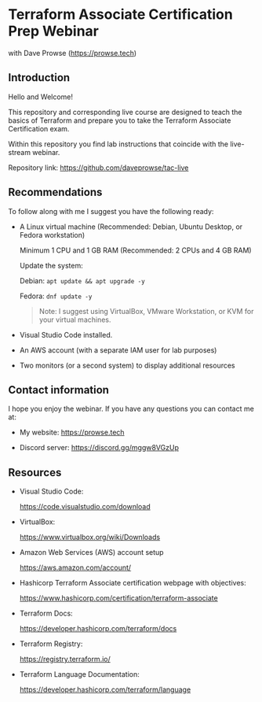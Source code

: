 # Terraform Associate Certification Prep Webinar
with Dave Prowse (https://prowse.tech)

## Introduction
Hello and Welcome!

This repository and corresponding live course are designed to teach the basics of Terraform and prepare you to take the Terraform Associate Certification exam.

Within this repository you find lab instructions that coincide with the live-stream webinar. 

Repository link: https://github.com/daveprowse/tac-live

## Recommendations
To follow along with me I suggest you have the following ready:

- A Linux virtual machine (Recommended: Debian, Ubuntu Desktop, or Fedora workstation) 

  Minimum 1 CPU and 1 GB RAM (Recommended: 2 CPUs and 4 GB RAM)

  Update the system: 

    Debian: `apt update && apt upgrade -y`

    Fedora: `dnf update -y`

  > Note: I suggest using VirtualBox, VMware Workstation, or KVM for your virtual machines. 

- Visual Studio Code installed.

- An AWS account (with a separate IAM user for lab purposes)

- Two monitors (or a second system) to display additional resources

## Contact information
I hope you enjoy the webinar. If you have any questions you can contact me at:

- My website: https://prowse.tech

- Discord server: https://discord.gg/mggw8VGzUp

## Resources
- Visual Studio Code:

  https://code.visualstudio.com/download

- VirtualBox:

  https://www.virtualbox.org/wiki/Downloads

- Amazon Web Services (AWS) account setup

  https://aws.amazon.com/account/  

- Hashicorp Terraform Associate certification webpage with objectives:

  https://www.hashicorp.com/certification/terraform-associate

- Terraform Docs: 
  
  https://developer.hashicorp.com/terraform/docs

- Terraform Registry: 
  
  https://registry.terraform.io/

- Terraform Language Documentation: 
  
  https://developer.hashicorp.com/terraform/language
